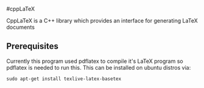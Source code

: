 #cppLaTeX

CppLaTeX is a C++ library which provides an interface for generating LaTeX documents

## Prerequisites

Currently this program used pdflatex to compile it's LaTeX program so pdflatex is needed to run this. This can be installed on ubuntu distros via:

```
sudo apt-get install texlive-latex-basetex
```
